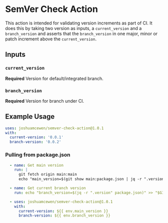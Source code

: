 # SemVer Check Action

This action is intended for validating version increments as part of CI. It does this by taking two version as inputs, a `current_version` and a `branch_version` and asserts that the `branch_version` in one major, minor or patch increment above the `current_version`.

## Inputs

### `current_version`
**Required** Version for default/integrated branch.

### `branch_version`
**Required** Version for branch under CI.

## Example Usage

```yaml
uses: joshuamcewen/semver-check-action@1.0.1
with:
  current-version: '0.0.1'
  branch-version: '0.0.2'
```

### Pulling from package.json
```yaml
  - name: Get main version
    run: |
      git fetch origin main:main
      echo "main_version=$(git show main:package.json | jq -r ".version")" >> "$GITHUB_ENV"

  - name: Get current branch version
    run: echo "branch_version=$(jq -r ".version" package.json)" >> "$GITHUB_ENV"

  - uses: joshuamcewen/semver-check-action@1.0.1
    with:
      current-version: ${{ env.main_version }}
      branch-version: ${{ env.branch_version }}
```
